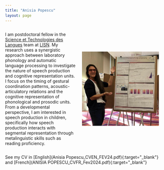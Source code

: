 ```yaml
---
title: "Anisia Popescu"
layout: page
---
```




<div style="display: flex; align-items: center;">
     <p>I am postdoctoral fellow in the <a href="https://www.lisn.upsaclay.fr/recherche/departements-et-equipes/sciences-et-technologies-des-langues/" target="_blank">Science et Technologies des Langues</a> team at <a href="https://www.lisn.upsaclay.fr/" target="_blank">LISN</a>. 
My research uses a synergistic approach between laboratory phonology and automatic language processing to investigate the nature of speech production and cognitive representation units. I focus on the timing of gestural coordination patterns,
acoustic-articulatory relations and the cognitive representation of phonological and prosodic units. From a developmental perspective, I am interested in speech production in children, specifically how speech production interacts with segmental representation 
through metalinguistic skills such as reading proficiency.</p>
    <img src="poster.jpg" alt="Your Image" style="width: 50%; margin-left: 20px;">
</div>


See my CV in [English](Anisia Popescu_CVEN_FEV24.pdf){:target="_blank"} and [French](ANISIA POPESCU_CVFR_Fev2024.pdf){:target="_blank"}
